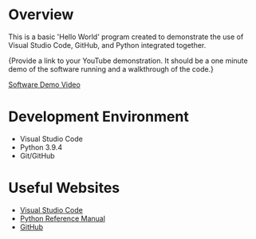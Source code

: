 # Overview

This is a basic 'Hello World' program created to demonstrate the use of Visual Studio Code, GitHub, and Python integrated together.

{Provide a link to your YouTube demonstration.  It should be a one minute demo of the software running and a walkthrough of the code.}

[Software Demo Video](http://youtube.link.goes.here)

# Development Environment

* Visual Studio Code
* Python 3.9.4
* Git/GitHub

# Useful Websites

* [Visual Studio Code](https://code.visualstudio.com/)
* [Python Reference Manual](https://docs.python.org/3.9/reference/)
* [GitHub](https://github.com/)